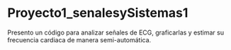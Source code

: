 # Proyecto1_senalesySistemas1
Presento un código para analizar señales de ECG, graficarlas y estimar su frecuencia cardiaca de manera semi-automática.
